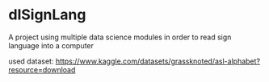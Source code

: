 # dlSignLang
A project using multiple data science modules in order to read sign language into a computer

used dataset: https://www.kaggle.com/datasets/grassknoted/asl-alphabet?resource=download
